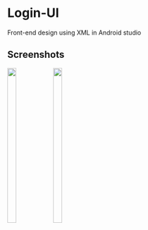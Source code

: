 # Login-UI
Front-end design using XML in Android studio
## Screenshots
<img src="https://user-images.githubusercontent.com/67891339/148363932-d25d85f5-b9d0-41f9-a119-7b7a9e5f37dd.jpg" align=left width=20% height=30%>
<img src="https://user-images.githubusercontent.com/67891339/148363103-0a2f7310-5a34-4940-b5a8-ee2dae72c2fc.jpg" align=left width=20% height=30%>

